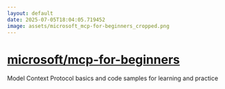 ```yaml
---
layout: default
date: 2025-07-05T18:04:05.719452
image: assets/microsoft_mcp-for-beginners_cropped.png
---
```


# [microsoft/mcp-for-beginners](https://github.com/microsoft/mcp-for-beginners)

Model Context Protocol basics and code samples for learning and practice
